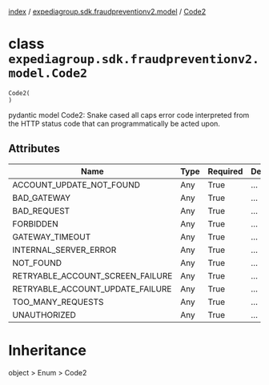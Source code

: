 [index](index.md) /
[expediagroup.sdk.fraudpreventionv2.model](expediagroup.sdk.fraudpreventionv2.model.md)
/ [Code2](Code2.md)

# class `expediagroup.sdk.fraudpreventionv2.model.Code2`

```
Code2(
)
```

pydantic model Code2: Snake cased all caps error code interpreted from
the HTTP status code that can programmatically be acted upon.

## Attributes

| Name                             | Type | Required | Description |
| -------------------------------- | ---- | -------- | ----------- |
| ACCOUNT_UPDATE_NOT_FOUND         | Any  | True     | …           |
| BAD_GATEWAY                      | Any  | True     | …           |
| BAD_REQUEST                      | Any  | True     | …           |
| FORBIDDEN                        | Any  | True     | …           |
| GATEWAY_TIMEOUT                  | Any  | True     | …           |
| INTERNAL_SERVER_ERROR            | Any  | True     | …           |
| NOT_FOUND                        | Any  | True     | …           |
| RETRYABLE_ACCOUNT_SCREEN_FAILURE | Any  | True     | …           |
| RETRYABLE_ACCOUNT_UPDATE_FAILURE | Any  | True     | …           |
| TOO_MANY_REQUESTS                | Any  | True     | …           |
| UNAUTHORIZED                     | Any  | True     | …           |

# Inheritance

object > Enum > Code2
